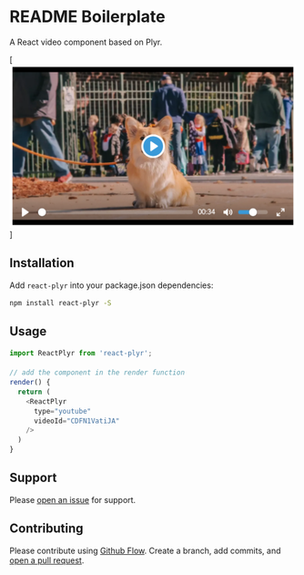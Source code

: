 # README Boilerplate

A React video component based on Plyr.

[![react-plyr ](screenshot.png "react-plyr")]

## Installation

Add `react-plyr` into your package.json dependencies:

```sh
npm install react-plyr -S
```

## Usage

```javascript
import ReactPlyr from 'react-plyr';

// add the component in the render function
render() {
  return (
    <ReactPlyr
      type="youtube"
      videoId="CDFN1VatiJA"
    />
  )
}
```

## Support

Please [open an issue](https://github.com/xDae/react-plyr/issues/new) for support.

## Contributing

Please contribute using [Github Flow](https://guides.github.com/introduction/flow/). Create a branch, add commits, and [open a pull request](https://github.com/xDae/react-plyr/compare/).
